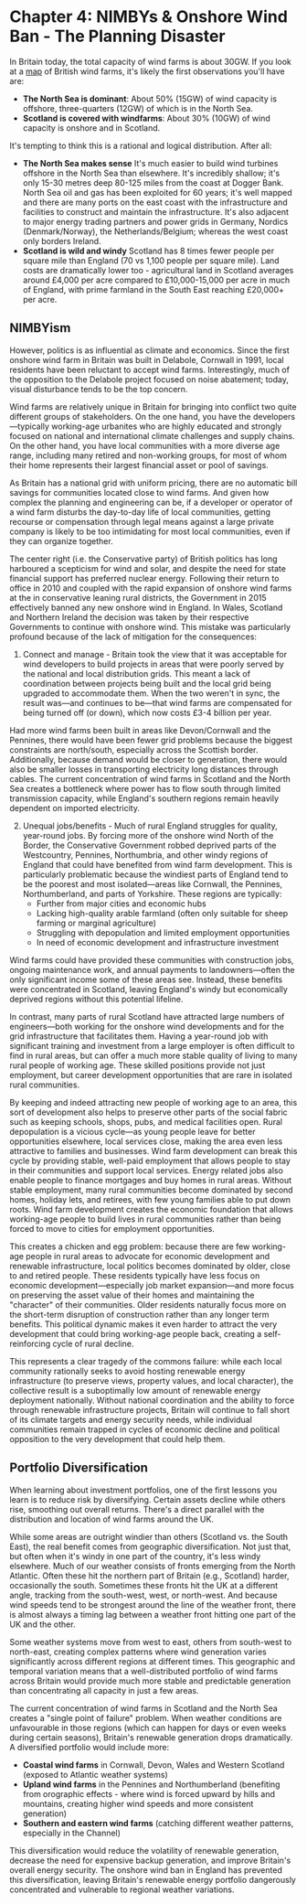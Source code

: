 # Chapter 4: NIMBYs & Onshore Wind Ban - The Planning Disaster

In Britain today, the total capacity of wind farms is about 30GW. If you look at a [map](https://renewables-map.robinhawkes.com) of British wind farms, it's likely the first observations you'll have are:

- **The North Sea is dominant**: About 50% (15GW) of wind capacity is offshore, three-quarters (12GW) of which is in the North Sea.
- **Scotland is covered with windfarms**: About 30% (10GW) of wind capacity is onshore and in Scotland. 

It's tempting to think this is a rational and logical distribution. After all:

- **The North Sea makes sense** It's much easier to build wind turbines offshore in the North Sea than elsewhere. It's incredibly shallow; it's only 15-30 metres deep 80-125 miles from the coast at Dogger Bank. North Sea oil and gas has been exploited for 60 years; it's well mapped and there are many ports on the east coast with the infrastructure and facilities to construct and maintain the infrastructure. It's also adjacent to major energy trading partners and power grids in Germany, Nordics (Denmark/Norway), the Netherlands/Belgium; whereas the west coast only borders Ireland.
- **Scotland is wild and windy** Scotland has 8 times fewer people per square mile than England (70 vs 1,100 people per square mile). Land costs are dramatically lower too - agricultural land in Scotland averages around £4,000 per acre compared to £10,000-15,000 per acre in much of England, with prime farmland in the South East reaching £20,000+ per acre.

## NIMBYism

However, politics is as influential as climate and economics. Since the first onshore wind farm in Britain was built in Delabole, Cornwall in 1991, local residents have been reluctant to accept wind farms. Interestingly, much of the opposition to the Delabole project focused on noise abatement; today, visual disturbance tends to be the top concern.

Wind farms are relatively unique in Britain for bringing into conflict two quite different groups of stakeholders. On the one hand, you have the developers—typically working-age urbanites who are highly educated and strongly focused on national and international climate challenges and supply chains. On the other hand, you have local communities with a more diverse age range, including many retired and non-working groups, for most of whom their home represents their largest financial asset or pool of savings.

As Britain has a national grid with uniform pricing, there are no automatic bill savings for communities located close to wind farms. And given how complex the planning and engineering can be, if a developer or operator of a wind farm disturbs the day-to-day life of local communities, getting recourse or compensation through legal means against a large private company is likely to be too intimidating for most local communities, even if they can organize together.

The center right (i.e. the Conservative party) of British politics has long harboured a scepticism for wind and solar, and despite the need for state financial support has preferred nuclear energy. Following their return to office in 2010 and coupled with the rapid expansion of onshore wind farms at the in conservative leaning rural districts, the Government in 2015 effectively banned any new onshore wind in England. In Wales, Scotland and Northern Ireland the decision was taken by their respective Governments to continue with onshore wind. This mistake was particularly profound because of the lack of mitigation for the consequences:

1. Connect and manage - Britain took the view that it was acceptable for wind developers to build projects in areas that were poorly served by the national and local distribution grids. This meant a lack of coordination between projects being built and the local grid being upgraded to accommodate them. When the two weren't in sync, the result was—and continues to be—that wind farms are compensated for being turned off (or down), which now costs £3-4 billion per year.

Had more wind farms been built in areas like Devon/Cornwall and the Pennines, there would have been fewer grid problems because the biggest constraints are north/south, especially across the Scottish border. Additionally, because demand would be closer to generation, there would also be smaller losses in transporting electricity long distances through cables. The current concentration of wind farms in Scotland and the North Sea creates a bottleneck where power has to flow south through limited transmission capacity, while England's southern regions remain heavily dependent on imported electricity.

2. Unequal jobs/benefits - Much of rural England struggles for quality, year-round jobs. By forcing more of the onshore wind North of the Border, the Conservative Government robbed deprived parts of the Westcountry, Pennines, Northumbria, and other windy regions of England that could have benefited from wind farm development. This is particularly problematic because the windiest parts of England tend to be the poorest and most isolated—areas like Cornwall, the Pennines, Northumberland, and parts of Yorkshire. These regions are typically:
   - Further from major cities and economic hubs
   - Lacking high-quality arable farmland (often only suitable for sheep farming or marginal agriculture)
   - Struggling with depopulation and limited employment opportunities
   - In need of economic development and infrastructure investment

Wind farms could have provided these communities with construction jobs, ongoing maintenance work, and annual payments to landowners—often the only significant income some of these areas see. Instead, these benefits were concentrated in Scotland, leaving England's windy but economically deprived regions without this potential lifeline.

In contrast, many parts of rural Scotland have attracted large numbers of engineers—both working for the onshore wind developments and for the grid infrastructure that facilitates them. Having a year-round job with significant training and investment from a large employer is often difficult to find in rural areas, but can offer a much more stable quality of living to many rural people of working age. These skilled positions provide not just employment, but career development opportunities that are rare in isolated rural communities.

By keeping and indeed attracting new people of working age to an area, this sort of development also helps to preserve other parts of the social fabric such as keeping schools, shops, pubs, and medical facilities open. Rural depopulation is a vicious cycle—as young people leave for better opportunities elsewhere, local services close, making the area even less attractive to families and businesses. Wind farm development can break this cycle by providing stable, well-paid employment that allows people to stay in their communities and support local services. Energy related jobs also enable people to finance mortgages and buy homes in rural areas. Without stable employment, many rural communities become dominated by second homes, holiday lets, and retirees, with few young families able to put down roots. Wind farm development creates the economic foundation that allows working-age people to build lives in rural communities rather than being forced to move to cities for employment opportunities.

This creates a chicken and egg problem: because there are few working-age people in rural areas to advocate for economic development and renewable infrastructure, local politics becomes dominated by older, close to and retired people. These residents typically have less focus on economic development—especially job market expansion—and more focus on preserving the asset value of their homes and maintaining the "character" of their communities. Older residents naturally focus more on the short-term disruption of construction rather than any longer term benefits. This political dynamic makes it even harder to attract the very development that could bring working-age people back, creating a self-reinforcing cycle of rural decline.

This represents a clear tragedy of the commons failure: while each local community rationally seeks to avoid hosting renewable energy infrastructure (to preserve views, property values, and local character), the collective result is a suboptimally low amount of renewable energy deployment nationally. Without national coordination and the ability to force through renewable infrastructure projects, Britain will continue to fall short of its climate targets and energy security needs, while individual communities remain trapped in cycles of economic decline and political opposition to the very development that could help them. 

## Portfolio Diversification

When learning about investment portfolios, one of the first lessons you learn is to reduce risk by diversifying. Certain assets decline while others rise, smoothing out overall returns. There's a direct parallel with the distribution and location of wind farms around the UK.

While some areas are outright windier than others (Scotland vs. the South East), the real benefit comes from geographic diversification. Not just that, but often when it's windy in one part of the country, it's less windy elsewhere. Much of our weather consists of fronts emerging from the North Atlantic. Often these hit the northern part of Britain (e.g., Scotland) harder, occasionally the south. Sometimes these fronts hit the UK at a different angle, tracking from the south-west, west, or north-west. And because wind speeds tend to be strongest around the line of the weather front, there is almost always a timing lag between a weather front hitting one part of the UK and the other.

Some weather systems move from west to east, others from south-west to north-east, creating complex patterns where wind generation varies significantly across different regions at different times. This geographic and temporal variation means that a well-distributed portfolio of wind farms across Britain would provide much more stable and predictable generation than concentrating all capacity in just a few areas.

The current concentration of wind farms in Scotland and the North Sea creates a "single point of failure" problem. When weather conditions are unfavourable in those regions (which can happen for days or even weeks during certain seasons), Britain's renewable generation drops dramatically. A diversified portfolio would include more:

- **Coastal wind farms** in Cornwall, Devon, Wales and Western Scotland (exposed to Atlantic weather systems)
- **Upland wind farms** in the Pennines and Northumberland (benefiting from orographic effects - where wind is forced upward by hills and mountains, creating higher wind speeds and more consistent generation)
- **Southern and eastern wind farms** (catching different weather patterns, especially in the Channel)

This diversification would reduce the volatility of renewable generation, decrease the need for expensive backup generation, and improve Britain's overall energy security. The onshore wind ban in England has prevented this diversification, leaving Britain's renewable energy portfolio dangerously concentrated and vulnerable to regional weather variations.